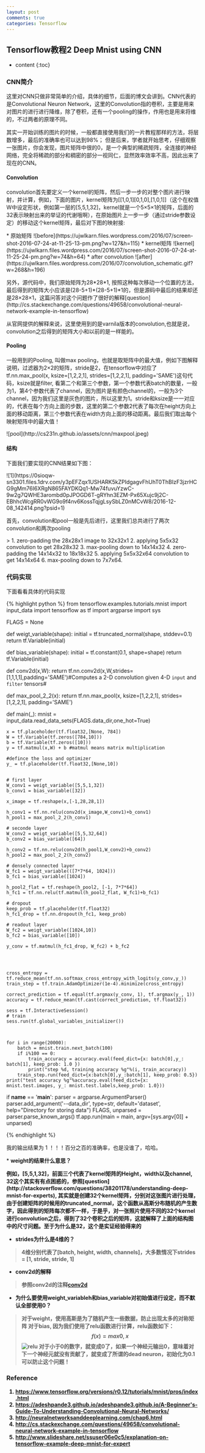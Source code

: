 ```yaml
---
layout: post
comments: true
categories: Tensorflow
---
```

## Tensorflow教程2 Deep Mnist using CNN

* content
{:toc}

### CNN简介
<p>这里对CNN只做非常简单的介绍，具体的细节，后面的博文会讲到。CNN代表的是Convolutional Neuron Network，这里的Convolution指的卷积，主要是用来对图片的进行进行降维，除了卷积，还有一个pooling的操作，作用也是用来将维的，不过两者的原理不同。</p>
<p>其实一开始训练的图片的时候，一般都直接使用我们的一片教程那样的方法，将层数增多，最后的准确率也可以达到98%； 但是后来，学者就开始思考，仔细观察一张图片，你会发现，图片矩阵中很的0，是一个典型的稀疏矩阵，全连接的神经网络，完全将稀疏的部分和稠密的部分一视同仁，显然效率效率不高，因此出来了现在的CNN。</p>


#### Convolution
<p>convolution首先要定义一个kernel的矩阵，然后一步一步的对整个图片进行映射，并计算，例如，下面的图片，kernel矩阵为[[1,0,1][0,1,0],[1,0,1]]（这个在权值W中设定形状，例如第一层的[5,5,1,32]，kernel就是一个5×5×1的矩阵，后面的32表示映射出来的举证的代谢哦啊），在原始图片上一步一步（通过stride参数设定）的移动这个kernel矩阵，最后对下图的映射接:</p>
* 原始矩阵
![before](https://ujwlkarn.files.wordpress.com/2016/07/screen-shot-2016-07-24-at-11-25-13-pm.png?w=127&h=115)
* kernel矩阵
![kernel](https://ujwlkarn.files.wordpress.com/2016/07/screen-shot-2016-07-24-at-11-25-24-pm.png?w=74&h=64)
* after convolution
![after](https://ujwlkarn.files.wordpress.com/2016/07/convolution_schematic.gif?w=268&h=196)

<p>另外，源代码中，我们原始矩阵为28*28*1, 按照这种每次移动一个位置的方法，最后得到的矩阵大小应该是(28-5+1)*(28-5+1)*1的，但是源码中最后的结果却还是28×28×1，这篇问答对这个问题作了很好的解释[question](http://cs.stackexchange.com/questions/49658/convolutional-neural-network-example-in-tensorflow)</p>
<p>从官网提供的解释来说，这里使用到的是varnila版本的convolution,也就是说，convolution之后得到的矩阵大小和以前的是一样能的。</p>

#### Pooling

<p>一般用到的Pooling, 叫做max pooling，也就是取矩阵中的最大值，例如下图解释说明，过滤器为2×2的矩阵，stride是2，在tensorflow中对应了tf.nn.max_pool(x, ksize=[1,2,2,1], strides=[1,2,2,1], padding='SAME')这句代码，ksize就是filter, 看第二个和第三个参数，第一个参数代表batch的数量，一般为1，第4个参数代表了channel，因为图片是有颜色channel的，一般为3个channel，因为我们这里是灰色的图片，所以这里为1。stride和ksize是一一对应的，代表在每个方向上面的步数，这里的第二个参数2代表了每次在height方向上面的移动距离，第三个参数代表在width方向上面的移动距离。最后我们取出每个映射矩阵中的最大值！</p>
![pool](http://cs231n.github.io/assets/cnn/maxpool.jpeg)

#### 结构
<p>下面我们要实现的CNN结果如下图：</p>
![1](https://0sioqw-sn3301.files.1drv.com/y3pEFZqx1USHARK5kZPIdgagvFhUhT0ThBIzF3jzrHCG9gMm76I6XRgN865FAYDKQq1-Mw74fuvuYzwC-9w2g7QWHE3arombd0pJPOGD6T-gRYhn3EZM-Px65Xujc9j2C-EBhhcWcgRR0vWG9o9f4nv6KossTqjgLsySbLZ0nMCvW8/2016-12-08_142414.png?psid=1)
<p>首先，convolution和pool一般是先后进行，这里我们总共进行了两次convolution和两次pooling</p>
> 1. zero-padding the 28x28x1 image to 32x32x1
2. applying 5x5x32 convolution to get 28x28x32
3. max-pooling down to 14x14x32
4. zero-padding the 14x14x32 to 18x18x32
5. applying 5x5x32x64 convolution to get 14x14x64
6. max-pooling down to 7x7x64.

### 代码实现
<p>下面看看具体的代码实现</p>
{% highlight python %}
from tensorflow.examples.tutorials.mnist import input_data
import tensorflow as tf
import argparse
import sys

FLAGS = None


def weigt_variable(shape):
    initial = tf.truncated_normal(shape, stddev=0.1)
    return tf.Variable(initial)

def bias_variable(shape):
    initial = tf.constant(0.1, shape=shape)
    return tf.Variable(initial)

def conv2d(x,W):
    return tf.nn.conv2d(x,W,strides=[1,1,1,1],padding='SAME')#Computes a 2-D convolution given 4-D `input` and `filter` tensors#

def max_pool_2_2(x):
    return tf.nn.max_pool(x, ksize=[1,2,2,1], strides=[1,2,2,1], padding='SAME')

def main(_):
    mnist = input_data.read_data_sets(FLAGS.data_dir,one_hot=True)

    x = tf.placeholder(tf.float32,[None, 784])
    W = tf.Variable(tf.zeros([784,10]))
    b = tf.Variable(tf.zeros([10]))
    y = tf.matmul(x,W) + b #matmul means matrix multiplication

    #defince the loss and optimizer
    y_ = tf.placeholder(tf.float32,[None,10])


    # first layer
    W_conv1 = weigt_variable([5,5,1,32])
    b_conv1 = bias_variable([32])

    x_image = tf.reshape(x,[-1,28,28,1])

    h_conv1 = tf.nn.relu(conv2d(x_image,W_conv1)+b_conv1)
    h_pool1 = max_pool_2_2(h_conv1)

    # seconde layer
    W_conv2 = weigt_variable([5,5,32,64])
    b_conv2 = bias_variable([64])

    h_conv2 = tf.nn.relu(conv2d(h_pool1,W_conv2)+b_conv2)
    h_pool2 = max_pool_2_2(h_conv2)

    # densely connected layer
    W_fc1 = weigt_variable(([7*7*64, 1024]))
    b_fc1 = bias_variable([1024])

    h_pool2_flat = tf.reshape(h_pool2, [-1, 7*7*64])
    h_fc1 = tf.nn.relu(tf.matmul(h_pool2_flat, W_fc1)+b_fc1)

    # dropout
    keep_prob = tf.placeholder(tf.float32)
    h_fc1_drop = tf.nn.dropout(h_fc1, keep_prob)

    # readout layer
    W_fc2 = weigt_variable([1024,10])
    b_fc2 = bias_variable([10])

    y_conv = tf.matmul(h_fc1_drop, W_fc2) + b_fc2




    cross_entropy = tf.reduce_mean(tf.nn.softmax_cross_entropy_with_logits(y_conv,y_))
    train_step = tf.train.AdamOptimizer(1e-4).minimize(cross_entropy)

    correct_prediction = tf.equal(tf.argmax(y_conv, 1), tf.argmax(y_, 1))
    accuracy = tf.reduce_mean(tf.cast(correct_prediction, tf.float32))

    sess = tf.InteractiveSession()
    # train
    sess.run(tf.global_variables_initializer())



    for i in range(20000):
        batch = mnist.train.next_batch(100)
        if i%100 == 0:
            train_accuracy = accuracy.eval(feed_dict={x: batch[0],y_: batch[1], keep_prob: 1.0 })
            print("step %d, training accuracy %g"%(i, train_accuracy))
        train_step.run(feed_dict={x:batch[0],y_:batch[1], keep_prob: 0.5})
    print("test accuracy %g"%accuracy.eval(feed_dict={x: mnist.test.images, y_: mnist.test.labels,keep_prob: 1.0}))

if __name__ == '__main__':
    parser = argparse.ArgumentParser()
    parser.add_argument('--data_dir', type=str, default='dataset', help="Directory for storing data")
    FLAGS, unparsed = parser.parse_known_args()
    tf.app.run(main = main, argv=[sys.argv[0]] + unparsed)

{% endhighlight %}

<p>我的输出结果为 1 ！！！百分之百的准确率，也是没谁了，哈哈。</p>
* <b>weight的结果什么意思？<b>
<p>例如，[5,5,1,32]，前面三个代表了kernel矩阵的Height，width以及channel, 32这个其实有有点困惑的，参照[question](http://stackoverflow.com/questions/38201178/understanding-deep-mnist-for-experts), 其实就是创建32个kernel矩阵，分别对这张图片进行处理，由于创建矩阵的时候用的truncated_normal，这个函数从高斯分布随机的产生数字，因此得到的矩阵每次都不一样，于是乎，对一张照片使用不同的32个kernel进行convolution之后，得到了32个卷积之后的矩阵，这就解释了上面的结构图中的尺寸问题。至于为什么是32，这个是实证经验得来的</p>

* strides为什么是4维的？
> 4维分别代表了[batch, height, width, channels]，大多数情况下strides = [1, stride, stride, 1]

* conv2d的解释
> 参照conv2d的注释[conv2d](https://github.com/tensorflow/tensorflow/blob/master/tensorflow/g3doc/api_docs/python/functions_and_classes/shard8/tf.nn.conv2d.md)

* 为什么要使用weight_variableh和bias_variable对初始值进行设定，而不默认全部使用0？
> 对于weight，使用高斯是为了随机产生一些数据，防止出现太多的对称矩阵
> 对于bias, 因为我们使用了relu函数进行计算，relu函数如下：
$$ f(x) = max{0,x} $$
![relu](https://upload.wikimedia.org/wikipedia/en/thumb/6/6c/Rectifier_and_softplus_functions.svg/495px-Rectifier_and_softplus_functions.svg.png)
> 对于小于0的数字，就变成0了，如果一个神经元输出0，意味着对下一个神经元就没有贡献了，就变成了所谓的dead neuron，初始化为0.1可以防止这个问题！

### Reference  

1. https://www.tensorflow.org/versions/r0.12/tutorials/mnist/pros/index.html
2. https://adeshpande3.github.io/adeshpande3.github.io/A-Beginner's-Guide-To-Understanding-Convolutional-Neural-Networks/
3. http://neuralnetworksanddeeplearning.com/chap6.html
4. http://cs.stackexchange.com/questions/49658/convolutional-neural-network-example-in-tensorflow
5. http://www.slideshare.net/ssuser06e0c5/explanation-on-tensorflow-example-deep-mnist-for-expert
